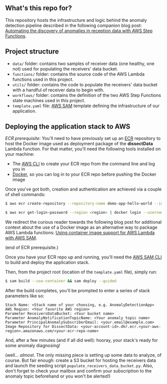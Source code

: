 ## What's this repo for?

This repository hosts the infrastructure and logic behind the anomaly detection pipeline described in the following companion blog post: [Automating the discovery of anomalies in reception data with AWS Step Functions](https://bit.ly/2Rcv6Zw).


## Project structure

- `data/` folder: contains two samples of receiver data (one healthy, one not) used for populating the receivers' data bucket.
- `functions/` folder: contains the source code of the AWS Lambda functions used in this project.
- `utils/` folder: contains the code to populate the receivers' data bucket with a handful of receiver data to begin with.
- `workflows/` folder: contains the definition of the two AWS Step Functions state machines used in this project.
- `template.yaml` file: [AWS SAM](https://docs.aws.amazon.com/serverless-application-model/latest/developerguide/what-is-sam.html) template defining the infrastructure of our application.

## Deploying the application stack to AWS

_ECR prerequisite_: You'll need to have previously set up an [ECR](https://aws.amazon.com/ecr/) repository to host the Docker image used as deployment package of the **dissectData** Lambda function. For that matter, you'll need the following tools installed on your machine:
- The [AWS CLI](https://aws.amazon.com/cli/) to create your ECR repo from the command line and log you in
- [Docker](https://docs.docker.com/get-docker/), so you can log in to your ECR repo before pushing the Docker image

Once you've got both, creation and authentication are achieved via a couple of shell commands:
```bash
$ aws ecr create-repository --repository-name demo-app-hello-world --image-tag-mutability IMMUTABLE --image-scanning-configuration scanOnPush=true

$ aws ecr get-login-password --region <region> | docker login --username AWS --password-stdin <account id>.dkr.ecr.<region>.amazonaws.com
```

We redirect the curious reader towards the following blog post for additional context about the use of a Docker image as an alternative way to package AWS Lambda functions: [Using container image support for AWS Lambda with AWS SAM](https://aws.amazon.com/blogs/compute/using-container-image-support-for-aws-lambda-with-aws-sam/).

(end of ECR prerequisite.)

Once you have your ECR repo up and running, you'll need the [AWS SAM CLI](https://docs.aws.amazon.com/serverless-application-model/latest/developerguide/serverless-sam-cli-install.html) to build and deploy the application stack.

Then, from the project root (location of the `template.yaml` file), simply run: 
```bash
$ sam build --use-container && sam deploy --guided
```

After the build completes, you'll be prompted to enter a series of stack parameters like so:
```
Stack Name: <Stack name of your choosing, e.g. AnomalyDetectionApp>
AWS Region: <Your favorite AWS region>
Parameter ReceiversDataBucket: <Your bucket name> 
Parameter AnomalyNotificationTopicName: <Your anomaly topic name> 
Parameter PrincipalAnomalySubscriberEmail: <your.email@example.com> 
Image Repository for DissectData: <your-account-id>.dkr.ecr.<your-aws-region>.amazonaws.com/<your-ecr-repo-name>
```

And, after a few minutes (and if all did well): hooray, your stack's ready for some anomaly diagnosing!

(well... *almost*. The only missing piece is setting up some data to analyze, of course. But fair enough: create a S3 bucket for hosting the receivers data and launch the seeding script `populate_receivers_data_bucket.py`. Also, don't forget to check your mailbox and confirm your subscription to the anomaly topic beforehand or you won't be alerted!)
